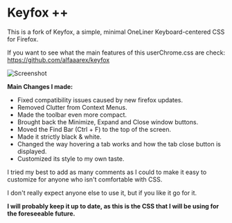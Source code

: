 
# Keyfox ++
This is a fork of Keyfox, a simple, minimal OneLiner Keyboard-centered CSS for Firefox. 

If you want to see what the main features of this userChrome.css are check: https://github.com/alfaaarex/keyfox

![Screenshot](https://github.com/user-attachments/assets/c38d0203-8f85-4dfe-b73b-faa1c37f1b92)


**Main Changes I made:**
- Fixed compatibility issues caused by new firefox updates. 
- Removed Clutter from Context Menus.
- Made the toolbar even more compact.
- Brought back the Minimize, Expand and Close window buttons.
- Moved the Find Bar (Ctrl + F) to the top of the screen.
- Made it strictly black & white.
- Changed the way hovering a tab works and how the tab close button is displayed.
- Customized its style to my own taste.

I tried my best to add as many comments as I could to make it easy to customize for anyone who isn't comfortable with CSS.

I don't really expect anyone else to use it, but if you like it go for it.

**I will probably keep it up to date, as this is the CSS that I will be using for the foreseeable future.**
